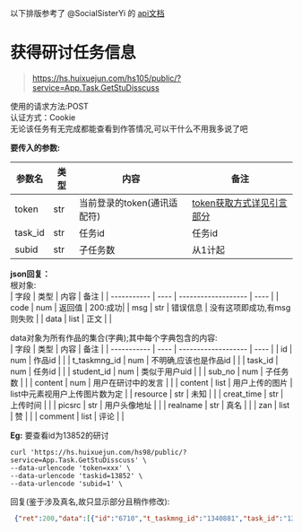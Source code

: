 以下排版参考了 @SocialSisterYi 的 [api文档](https://github.com/SocialSisterYi/bilibili-API-collect/blob/master/login/login_action/password.md)
# 获得研讨任务信息
>https://hs.huixuejun.com/hs105/public/?service=App.Task.GetStuDisscuss

使用的请求方法:POST  
认证方式：Cookie  
无论该任务有无完成都能查看到作答情况,可以干什么不用我多说了吧

**要传入的参数:**

| 参数名      | 类型 | 内容             |  备注             |
| ----------- | ---- | ---------------- |  ---------------- |
| token | str  | 当前登录的token(通讯适配符)                | [token获取方式详见引言部分](https://github.com/Jackwu945/huixuejun-API-collect/blob/main/intro/introduction.md)        |
| task_id    | str  | 任务id     | 任务id |
| subid    | str  | 子任务数     | 从1计起|

**json回复：**  
根对象:  
| 字段        | 类型 | 内容                | 备注 |
| ----------- | ---- | ------------------- | ---- |
| code | num  | 返回值 | 200:成功|
| msg | str  | 错误信息 | 没有这项即成功,有msg则失败 |
| data | list  | 正文 | |  

data对象为所有作品的集合(字典);其中每个字典包含的内容:  
| 字段        | 类型 | 内容                | 备注 |
| ----------- | ---- | ------------------- | ---- |
| id | num  | 作品id | |
| t_taskmng_id | num  | 不明确,应该也是作品id |  |
| task_id | num  | 任务id |  |
| student_id | num  | 类似于用户uid |  |
| sub_no | num  | 子任务数 |  |
| content | num  | 用户在研讨中的发言 |  |
| content | list  | 用户上传的图片 | list中元素视用户上传图片数为定 |
| resource | str  | 未知 |  |
| creat_time | str  | 上传时间 |  |
| picsrc | str  | 用户头像地址 |  |
| realname | str  | 真名 |  |
| zan | list  | 赞 |  |
| comment | list  | 评论 |  |

**Eg:**
要查看id为13852的研讨  
```shell
curl 'https://hs.huixuejun.com/hs98/public/?service=App.Task.GetStuDisscuss' \
--data-urlencode 'token=xxx' \
--data-urlencode 'taskid=13852' \
--data-urlencode 'subid=1' \
```
回复(鉴于涉及真名,故只显示部分且稍作修改):
```json
 {"ret":200,"data":[{"id":"6710","t_taskmng_id":"1340881","task_id":"13852","student_id":"3001988","sub_no":"1","content":"三分钟写成的屑作","pics":["https:\/\/hs.huixuejun.com\/hs98\/public\/source\/discuss\/20210609\/60c07ea282071.jpeg"],"resource":[],"create_time":"2021-06-09 16:41:36","delete_flag":"1","picsrc":"https:\/\/hs.huixuejun.com\/hs98\/public\/image\/head\/userhead10.png","realname":"jackwu","zan":["0","0","0"],"comment":[],"Spot":0}
```
